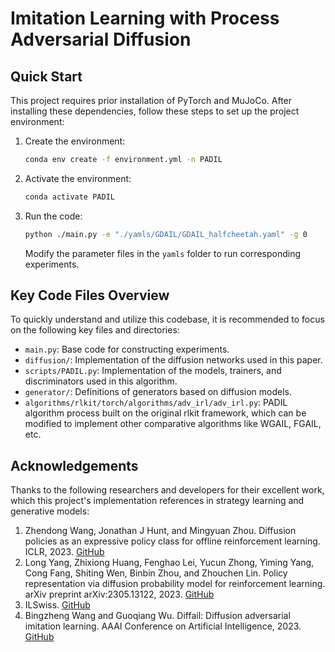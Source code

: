 # Imitation Learning with Process Adversarial Diffusion


## Quick Start

This project requires prior installation of PyTorch and MuJoCo. After installing these dependencies, follow these steps to set up the project environment:

1. Create the environment:
   ```bash
   conda env create -f environment.yml -n PADIL
   ```

2. Activate the environment:
   ```bash
   conda activate PADIL
   ```

3. Run the code:
   ```bash
   python ./main.py -e "./yamls/GDAIL/GDAIL_halfcheetah.yaml" -g 0
   ```
   Modify the parameter files in the `yamls` folder to run corresponding experiments.

## Key Code Files Overview
To quickly understand and utilize this codebase, it is recommended to focus on the following key files and directories:
- `main.py`: Base code for constructing experiments.
- `diffusion/`: Implementation of the diffusion networks used in this paper.
- `scripts/PADIL.py`: Implementation of the models, trainers, and discriminators used in this algorithm.
- `generator/`: Definitions of generators based on diffusion models.
- `algorithms/rlkit/torch/algorithms/adv_irl/adv_irl.py`: PADIL algorithm process built on the original rlkit framework, which can be modified to implement other comparative algorithms like WGAIL, FGAIL, etc.

## Acknowledgements
Thanks to the following researchers and developers for their excellent work, which this project's implementation references in strategy learning and generative models:
1. Zhendong Wang, Jonathan J Hunt, and Mingyuan Zhou. Diffusion policies as an expressive policy class for offline reinforcement learning. ICLR, 2023. [GitHub](https://github.com/zhendong-wang/diffusion-policies-for-offline-rl?tab=readme-ov-file)
2. Long Yang, Zhixiong Huang, Fenghao Lei, Yucun Zhong, Yiming Yang, Cong Fang, Shiting Wen, Binbin Zhou, and Zhouchen Lin. Policy representation via diffusion probability model for reinforcement learning. arXiv preprint arXiv:2305.13122, 2023. [GitHub](https://github.com/LongYang1998/Diffusion-Policy-Representation)
3. ILSwiss. [GitHub](https://github.com/Ericonaldo/ILSwiss)
4. Bingzheng Wang and Guoqiang Wu. Diffail: Diffusion adversarial imitation learning. AAAI Conference on Artificial Intelligence, 2023. [GitHub](https://github.com/ML-Group-SDU/DiffAIL)